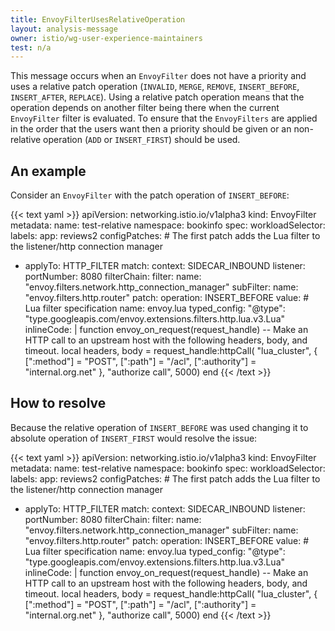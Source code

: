 ```yaml
---
title: EnvoyFilterUsesRelativeOperation
layout: analysis-message
owner: istio/wg-user-experience-maintainers
test: n/a
---
```


This message occurs when an `EnvoyFilter` does not have a priority and uses a relative patch operation (`INVALID`, `MERGE`, `REMOVE`, `INSERT_BEFORE`, `INSERT_AFTER`, `REPLACE`).  Using a relative patch operation means that the operation depends on another filter being there when the current `EnvoyFilter` filter is evaluated.  To ensure that the `EnvoyFilters` are applied in the order that the users want then a priority should be given or an non-relative operation (`ADD` or `INSERT_FIRST`) should be used.

## An example

Consider an `EnvoyFilter` with the patch operation of `INSERT_BEFORE`:

{{< text yaml >}}
apiVersion: networking.istio.io/v1alpha3
kind: EnvoyFilter
metadata:
  name: test-relative
  namespace: bookinfo
spec:
  workloadSelector:
    labels:
      app: reviews2
  configPatches:
    # The first patch adds the Lua filter to the listener/http connection manager
  - applyTo: HTTP_FILTER
    match:
      context: SIDECAR_INBOUND
      listener:
        portNumber: 8080
        filterChain:
          filter:
            name: "envoy.filters.network.http_connection_manager"
            subFilter:
              name: "envoy.filters.http.router"
    patch:
      operation: INSERT_BEFORE
      value: # Lua filter specification
       name: envoy.lua
       typed_config:
          "@type": "type.googleapis.com/envoy.extensions.filters.http.lua.v3.Lua"
          inlineCode: |
            function envoy_on_request(request_handle)
              -- Make an HTTP call to an upstream host with the following headers, body, and timeout.
              local headers, body = request_handle:httpCall(
               "lua_cluster",
               {
                [":method"] = "POST",
                [":path"] = "/acl",
                [":authority"] = "internal.org.net"
               },
              "authorize call",
              5000)
            end
{{< /text >}}

## How to resolve

Because the relative operation of `INSERT_BEFORE` was used changing it to absolute operation of `INSERT_FIRST` would resolve the issue:

{{< text yaml >}}
apiVersion: networking.istio.io/v1alpha3
kind: EnvoyFilter
metadata:
  name: test-relative
  namespace: bookinfo
spec:
  workloadSelector:
    labels:
      app: reviews2
  configPatches:
    # The first patch adds the Lua filter to the listener/http connection manager
  - applyTo: HTTP_FILTER
    match:
      context: SIDECAR_INBOUND
      listener:
        portNumber: 8080
        filterChain:
          filter:
            name: "envoy.filters.network.http_connection_manager"
            subFilter:
              name: "envoy.filters.http.router"
    patch:
      operation: INSERT_BEFORE
      value: # Lua filter specification
       name: envoy.lua
       typed_config:
          "@type": "type.googleapis.com/envoy.extensions.filters.http.lua.v3.Lua"
          inlineCode: |
            function envoy_on_request(request_handle)
              -- Make an HTTP call to an upstream host with the following headers, body, and timeout.
              local headers, body = request_handle:httpCall(
               "lua_cluster",
               {
                [":method"] = "POST",
                [":path"] = "/acl",
                [":authority"] = "internal.org.net"
               },
              "authorize call",
              5000)
            end
{{< /text >}}
